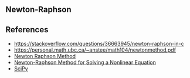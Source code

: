 ## Newton-Raphson


## References
* https://stackoverflow.com/questions/36663945/newton-raphson-in-c 
* https://personal.math.ubc.ca/~anstee/math104/newtonmethod.pdf
* [Newton Raphson Method](https://numericalmethodstutorials.readthedocs.io/en/latest/nr.html)
* [Newton-Raphson Method for Solving a Nonlinear Equation](https://math.libretexts.org/Workbench/Numerical_Methods_with_Applications_(Kaw)/3%3A_Nonlinear_Equations/3.04%3A_Newton-Raphson_Method_for_Solving_a_Nonlinear_Equation)
* [SciPy](https://docs.scipy.org/doc/scipy/reference/generated/scipy.optimize.newton.html)
